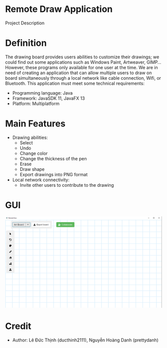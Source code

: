 # Remote Draw Application
Project Description
# Definition
The drawing board provides users abilities to customize their drawings; we could find out some applications such as Windows Paint, Artweaver, GIMP… However, these programs only available for one user at the time. 
We are in need of creating an application that can allow multiple users to draw on board simultaneously through a local network like cable connection, Wifi, or Bluetooth. 
This application must meet some technical requirements:
 - Programming language: Java
 - Framework: JavaSDK 11, JavaFX 13
 - Platform: Multiplatform
# Main Features
- Drawing abilities:
  + Select
  + Undo
  + Change color
  + Change the thickness of the pen
  + Erase
  + Draw shape
  + Export drawings into PNG format
- Local network connectivity:
  + Invite other users to contribute to the drawing
# GUI
  ![alt text](src/main/resources/images/GUI.PNG)
# Credit
  - Author: Lê Đức Thịnh (ducthinh2111), Nguyễn Hoàng Danh (prettydanh)
